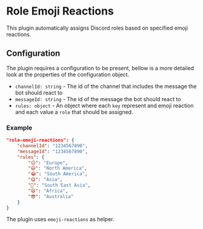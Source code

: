 # Role Emoji Reactions

This plugin automatically assigns Discord roles based on specified emoji reactions.

## Configuration

The plugin requires a configuration to be present, bellow is a more detailed look at the properties of the configuration object.

- `channelId: string` - The id of the channel that includes the message the bot should react to
- `messageId: string` - The id of the message the bot should react to
- `rules: object` - An object where each `key` represent and emoji reaction and each value a `role` that should be assigned.

### Example

```json
"role-emoji-reactions": {
    "channelId": "1234567890",
    "messageId": "1234567890",
    "rules": {
        "😉": "Europe",
        "😃": "North America",
        "😂": "South America",
        "😋": "Asia",
        "🤣": "South East Asia",
        "😄": "Africa",
        "😎": "Australia"
    }
}
```

The plugin uses `emoji-reactions` as helper.
